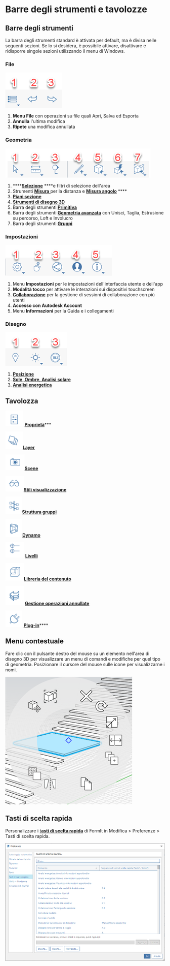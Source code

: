 # Barre degli strumenti e tavolozze

## Barre degli strumenti

La barra degli strumenti standard è attivata per default, ma è divisa nelle seguenti sezioni. Se lo si desidera, è possibile attivare, disattivare e ridisporre singole sezioni utilizzando il menu di Windows.

### File

![](../.gitbook/assets/file_icons.png)

1. **Menu File** con operazioni su file quali Apri, Salva ed Esporta
2. **Annulla** l'ultima modifica
3. **Ripete** una modifica annullata

### Geometria

![](../.gitbook/assets/geometry_icons%20%281%29.png)

1. \*\*\*\*[**Selezione**](https://windows.help.formit.autodesk.com/tool-library/select-edge-face-or-object) ****e filtri di selezione dell'area
2. Strumenti [**Misura** ](../tool-library/measure-tool.md)per la distanza e [**Misura angolo**](../tool-library/measure-angle-tool.md) ****
3. [**Piani sezione**](../tool-library/section-planes.md)
4. [**Strumenti di disegno 3D**](../formit-primer/part-i/3d-sketching.md)
5. Barra degli strumenti [**Primitiva**](../tool-library/place-primitive-object.md)
6. Barra degli strumenti [**Geometria avanzata**]() con Unisci, Taglia, Estrusione su percorso, Loft e Involucro
7. Barra degli strumenti [**Gruppi**](../tool-library/groups.md)

### Impostazioni

![](../.gitbook/assets/settings_icons.png)

1. Menu **Impostazioni** per le impostazioni dell'interfaccia utente e dell'app
2. **Modalità tocco** per attivare le interazioni sui dispositivi touchscreen
3. [**Collaborazione**](../tool-library/collaboration.md) per la gestione di sessioni di collaborazione con più utenti
4. **Accesso con Autodesk Account**
5. Menu **Informazioni** per la Guida e i collegamenti

### Disegno

![](../.gitbook/assets/design_icons.png)

1. [**Posizione** ](../tool-library/setting-location.md)
2. [**Sole, Ombre, Analisi solare**](../tool-library/solar-analysis.md)
3. [**Analisi energetica**](../tool-library/energy-analysis.md)

## Tavolozza

![](../.gitbook/assets/properties%20%281%29.png) [**Proprietà**](https://windows.help.formit.autodesk.com/tool-library/properties)\*\*\*

![](../.gitbook/assets/layers.png)[**Layer**](../tool-library/layers.md)

![](../.gitbook/assets/scenes.png)[**Scene**](../tool-library/scenes.md)

![](../.gitbook/assets/visual_styles.png)[**Stili visualizzazione**](../tool-library/visual-styles.md)

![](../.gitbook/assets/branch_tree.png)[**Struttura gruppi**](../tool-library/groups-tree.md)

![](../.gitbook/assets/dynamo.png)[**Dynamo**](../tool-library/dynamo.md)

![](../.gitbook/assets/levels.png) [**Livelli**](../tool-library/levels-and-area.md)

![](../.gitbook/assets/content_library.png)[**Libreria del contenuto**](../tool-library/content-library.md)

![](../.gitbook/assets/undo.png) [**Gestione operazioni annullate**](https://github.com/FormIt3D/autodesk-formit-360-windows-help/tree/c377e7b8a3b8e43e684321d0b7de867608d317a3/tool-library/undo-manager.md)

![](../.gitbook/assets/plugin_img.png) [**Plug-in**](https://windows.help.formit.autodesk.com/tool-library/plug-ins)\*\*\*\*

## Menu contestuale

Fare clic con il pulsante destro del mouse su un elemento nell'area di disegno 3D per visualizzare un menu di comandi e modifiche per quel tipo di geometria. Posizionare il cursore del mouse sulle icone per visualizzarne i nomi.

![](../.gitbook/assets/wheel_img.png)

## Tasti di scelta rapida

Personalizzare i [t**asti di scelta rapida**](../appendix/keyboard-shortcuts.md) di FormIt in Modifica &gt; Preferenze &gt; Tasti di scelta rapida.

![](../.gitbook/assets/shortcuts_img.png)

